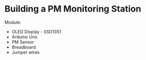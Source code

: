 # Building a PM Monitoring Station
Module:
- OLED Display - SSD1351
- Arduino Uno
- PM Sensor
- Breadboard
- Jumper wires

![]()
